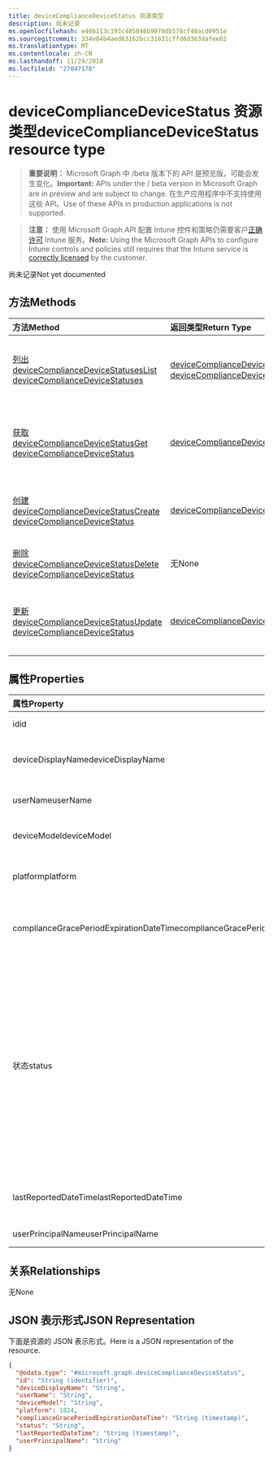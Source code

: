 ```yaml
---
title: deviceComplianceDeviceStatus 资源类型
description: 尚未记录
ms.openlocfilehash: e40b113c193c405846b9070db578cf48acd0951e
ms.sourcegitcommit: 334e84b4aed63162bcc31831cffd6d363dafee02
ms.translationtype: MT
ms.contentlocale: zh-CN
ms.lasthandoff: 11/29/2018
ms.locfileid: "27047170"
---
```

# <a name="devicecompliancedevicestatus-resource-type"></a><span data-ttu-id="00c12-103">deviceComplianceDeviceStatus 资源类型</span><span class="sxs-lookup"><span data-stu-id="00c12-103">deviceComplianceDeviceStatus resource type</span></span>

> <span data-ttu-id="00c12-104">**重要说明：** Microsoft Graph 中 /beta 版本下的 API 是预览版，可能会发生变化。</span><span class="sxs-lookup"><span data-stu-id="00c12-104">**Important:** APIs under the / beta version in Microsoft Graph are in preview and are subject to change.</span></span> <span data-ttu-id="00c12-105">在生产应用程序中不支持使用这些 API。</span><span class="sxs-lookup"><span data-stu-id="00c12-105">Use of these APIs in production applications is not supported.</span></span>

> <span data-ttu-id="00c12-106">**注意：** 使用 Microsoft Graph API 配置 Intune 控件和策略仍需要客户[正确许可](https://go.microsoft.com/fwlink/?linkid=839381) Intune 服务。</span><span class="sxs-lookup"><span data-stu-id="00c12-106">**Note:** Using the Microsoft Graph APIs to configure Intune controls and policies still requires that the Intune service is [correctly licensed](https://go.microsoft.com/fwlink/?linkid=839381) by the customer.</span></span>

<span data-ttu-id="00c12-107">尚未记录</span><span class="sxs-lookup"><span data-stu-id="00c12-107">Not yet documented</span></span>
## <a name="methods"></a><span data-ttu-id="00c12-108">方法</span><span class="sxs-lookup"><span data-stu-id="00c12-108">Methods</span></span>
|<span data-ttu-id="00c12-109">方法</span><span class="sxs-lookup"><span data-stu-id="00c12-109">Method</span></span>|<span data-ttu-id="00c12-110">返回类型</span><span class="sxs-lookup"><span data-stu-id="00c12-110">Return Type</span></span>|<span data-ttu-id="00c12-111">说明</span><span class="sxs-lookup"><span data-stu-id="00c12-111">Description</span></span>|
|:---|:---|:---|
|[<span data-ttu-id="00c12-112">列出 deviceComplianceDeviceStatuses</span><span class="sxs-lookup"><span data-stu-id="00c12-112">List deviceComplianceDeviceStatuses</span></span>](../api/intune-deviceconfig-devicecompliancedevicestatus-list.md)|<span data-ttu-id="00c12-113">[deviceComplianceDeviceStatus](../resources/intune-deviceconfig-devicecompliancedevicestatus.md) 集合</span><span class="sxs-lookup"><span data-stu-id="00c12-113">[deviceComplianceDeviceStatus](../resources/intune-deviceconfig-devicecompliancedevicestatus.md) collection</span></span>|<span data-ttu-id="00c12-114">列出 [deviceComplianceDeviceStatus](../resources/intune-deviceconfig-devicecompliancedevicestatus.md) 对象的属性和关系。</span><span class="sxs-lookup"><span data-stu-id="00c12-114">List properties and relationships of the [deviceComplianceDeviceStatus](../resources/intune-deviceconfig-devicecompliancedevicestatus.md) objects.</span></span>|
|[<span data-ttu-id="00c12-115">获取 deviceComplianceDeviceStatus</span><span class="sxs-lookup"><span data-stu-id="00c12-115">Get deviceComplianceDeviceStatus</span></span>](../api/intune-deviceconfig-devicecompliancedevicestatus-get.md)|[<span data-ttu-id="00c12-116">deviceComplianceDeviceStatus</span><span class="sxs-lookup"><span data-stu-id="00c12-116">deviceComplianceDeviceStatus</span></span>](../resources/intune-deviceconfig-devicecompliancedevicestatus.md)|<span data-ttu-id="00c12-117">读取 [deviceComplianceDeviceStatus](../resources/intune-deviceconfig-devicecompliancedevicestatus.md) 对象的属性和关系。</span><span class="sxs-lookup"><span data-stu-id="00c12-117">Read properties and relationships of the [deviceComplianceDeviceStatus](../resources/intune-deviceconfig-devicecompliancedevicestatus.md) object.</span></span>|
|[<span data-ttu-id="00c12-118">创建 deviceComplianceDeviceStatus</span><span class="sxs-lookup"><span data-stu-id="00c12-118">Create deviceComplianceDeviceStatus</span></span>](../api/intune-deviceconfig-devicecompliancedevicestatus-create.md)|[<span data-ttu-id="00c12-119">deviceComplianceDeviceStatus</span><span class="sxs-lookup"><span data-stu-id="00c12-119">deviceComplianceDeviceStatus</span></span>](../resources/intune-deviceconfig-devicecompliancedevicestatus.md)|<span data-ttu-id="00c12-120">创建新的 [deviceComplianceDeviceStatus](../resources/intune-deviceconfig-devicecompliancedevicestatus.md) 对象。</span><span class="sxs-lookup"><span data-stu-id="00c12-120">Create a new [deviceComplianceDeviceStatus](../resources/intune-deviceconfig-devicecompliancedevicestatus.md) object.</span></span>|
|[<span data-ttu-id="00c12-121">删除 deviceComplianceDeviceStatus</span><span class="sxs-lookup"><span data-stu-id="00c12-121">Delete deviceComplianceDeviceStatus</span></span>](../api/intune-deviceconfig-devicecompliancedevicestatus-delete.md)|<span data-ttu-id="00c12-122">无</span><span class="sxs-lookup"><span data-stu-id="00c12-122">None</span></span>|<span data-ttu-id="00c12-123">删除 [deviceComplianceDeviceStatus](../resources/intune-deviceconfig-devicecompliancedevicestatus.md)。</span><span class="sxs-lookup"><span data-stu-id="00c12-123">Deletes a [deviceComplianceDeviceStatus](../resources/intune-deviceconfig-devicecompliancedevicestatus.md).</span></span>|
|[<span data-ttu-id="00c12-124">更新 deviceComplianceDeviceStatus</span><span class="sxs-lookup"><span data-stu-id="00c12-124">Update deviceComplianceDeviceStatus</span></span>](../api/intune-deviceconfig-devicecompliancedevicestatus-update.md)|[<span data-ttu-id="00c12-125">deviceComplianceDeviceStatus</span><span class="sxs-lookup"><span data-stu-id="00c12-125">deviceComplianceDeviceStatus</span></span>](../resources/intune-deviceconfig-devicecompliancedevicestatus.md)|<span data-ttu-id="00c12-126">更新 [deviceComplianceDeviceStatus](../resources/intune-deviceconfig-devicecompliancedevicestatus.md) 对象的属性。</span><span class="sxs-lookup"><span data-stu-id="00c12-126">Update the properties of a [deviceComplianceDeviceStatus](../resources/intune-deviceconfig-devicecompliancedevicestatus.md) object.</span></span>|

## <a name="properties"></a><span data-ttu-id="00c12-127">属性</span><span class="sxs-lookup"><span data-stu-id="00c12-127">Properties</span></span>
|<span data-ttu-id="00c12-128">属性</span><span class="sxs-lookup"><span data-stu-id="00c12-128">Property</span></span>|<span data-ttu-id="00c12-129">类型</span><span class="sxs-lookup"><span data-stu-id="00c12-129">Type</span></span>|<span data-ttu-id="00c12-130">说明</span><span class="sxs-lookup"><span data-stu-id="00c12-130">Description</span></span>|
|:---|:---|:---|
|<span data-ttu-id="00c12-131">id</span><span class="sxs-lookup"><span data-stu-id="00c12-131">id</span></span>|<span data-ttu-id="00c12-132">String</span><span class="sxs-lookup"><span data-stu-id="00c12-132">String</span></span>|<span data-ttu-id="00c12-133">实体的键。</span><span class="sxs-lookup"><span data-stu-id="00c12-133">Key of the entity.</span></span>|
|<span data-ttu-id="00c12-134">deviceDisplayName</span><span class="sxs-lookup"><span data-stu-id="00c12-134">deviceDisplayName</span></span>|<span data-ttu-id="00c12-135">String</span><span class="sxs-lookup"><span data-stu-id="00c12-135">String</span></span>|<span data-ttu-id="00c12-136">DevicePolicyStatus 的设备名。</span><span class="sxs-lookup"><span data-stu-id="00c12-136">Device name of the DevicePolicyStatus.</span></span>|
|<span data-ttu-id="00c12-137">userName</span><span class="sxs-lookup"><span data-stu-id="00c12-137">userName</span></span>|<span data-ttu-id="00c12-138">String</span><span class="sxs-lookup"><span data-stu-id="00c12-138">String</span></span>|<span data-ttu-id="00c12-139">报告的用户名</span><span class="sxs-lookup"><span data-stu-id="00c12-139">The User Name that is being reported</span></span>|
|<span data-ttu-id="00c12-140">deviceModel</span><span class="sxs-lookup"><span data-stu-id="00c12-140">deviceModel</span></span>|<span data-ttu-id="00c12-141">String</span><span class="sxs-lookup"><span data-stu-id="00c12-141">String</span></span>|<span data-ttu-id="00c12-142">报告的设备模型</span><span class="sxs-lookup"><span data-stu-id="00c12-142">The device model that is being reported</span></span>|
|<span data-ttu-id="00c12-143">platform</span><span class="sxs-lookup"><span data-stu-id="00c12-143">platform</span></span>|<span data-ttu-id="00c12-144">Int32</span><span class="sxs-lookup"><span data-stu-id="00c12-144">Int32</span></span>|<span data-ttu-id="00c12-145">报告的设备的平台</span><span class="sxs-lookup"><span data-stu-id="00c12-145">Platform of the device that is being reported</span></span>|
|<span data-ttu-id="00c12-146">complianceGracePeriodExpirationDateTime</span><span class="sxs-lookup"><span data-stu-id="00c12-146">complianceGracePeriodExpirationDateTime</span></span>|<span data-ttu-id="00c12-147">DateTimeOffset</span><span class="sxs-lookup"><span data-stu-id="00c12-147">DateTimeOffset</span></span>|<span data-ttu-id="00c12-148">设备符合性宽限期的到期日期/时间</span><span class="sxs-lookup"><span data-stu-id="00c12-148">The DateTime when device compliance grace period expires</span></span>|
|<span data-ttu-id="00c12-149">状态</span><span class="sxs-lookup"><span data-stu-id="00c12-149">status</span></span>|[<span data-ttu-id="00c12-150">complianceStatus</span><span class="sxs-lookup"><span data-stu-id="00c12-150">complianceStatus</span></span>](../resources/intune-shared-compliancestatus.md)|<span data-ttu-id="00c12-151">策略报告的符合性状态。</span><span class="sxs-lookup"><span data-stu-id="00c12-151">Compliance status of the policy report.</span></span> <span data-ttu-id="00c12-152">可取值为：`unknown`、`notApplicable`、`compliant`、`remediated`、`nonCompliant`、`error`、`conflict`、`notAssigned`。</span><span class="sxs-lookup"><span data-stu-id="00c12-152">Possible values are: `unknown`, `notApplicable`, `compliant`, `remediated`, `nonCompliant`, `error`, `conflict`, `notAssigned`.</span></span>|
|<span data-ttu-id="00c12-153">lastReportedDateTime</span><span class="sxs-lookup"><span data-stu-id="00c12-153">lastReportedDateTime</span></span>|<span data-ttu-id="00c12-154">DateTimeOffset</span><span class="sxs-lookup"><span data-stu-id="00c12-154">DateTimeOffset</span></span>|<span data-ttu-id="00c12-155">策略报告的上次修改日期时间。</span><span class="sxs-lookup"><span data-stu-id="00c12-155">Last modified date time of the policy report.</span></span>|
|<span data-ttu-id="00c12-156">userPrincipalName</span><span class="sxs-lookup"><span data-stu-id="00c12-156">userPrincipalName</span></span>|<span data-ttu-id="00c12-157">String</span><span class="sxs-lookup"><span data-stu-id="00c12-157">String</span></span>|<span data-ttu-id="00c12-158">UserPrincipalName。</span><span class="sxs-lookup"><span data-stu-id="00c12-158">UserPrincipalName.</span></span>|

## <a name="relationships"></a><span data-ttu-id="00c12-159">关系</span><span class="sxs-lookup"><span data-stu-id="00c12-159">Relationships</span></span>
<span data-ttu-id="00c12-160">无</span><span class="sxs-lookup"><span data-stu-id="00c12-160">None</span></span>
## <a name="json-representation"></a><span data-ttu-id="00c12-161">JSON 表示形式</span><span class="sxs-lookup"><span data-stu-id="00c12-161">JSON Representation</span></span>
<span data-ttu-id="00c12-162">下面是资源的 JSON 表示形式。</span><span class="sxs-lookup"><span data-stu-id="00c12-162">Here is a JSON representation of the resource.</span></span>
<!-- {
  "blockType": "resource",
  "keyProperty": "id",
  "@odata.type": "microsoft.graph.deviceComplianceDeviceStatus"
}
-->
``` json
{
  "@odata.type": "#microsoft.graph.deviceComplianceDeviceStatus",
  "id": "String (identifier)",
  "deviceDisplayName": "String",
  "userName": "String",
  "deviceModel": "String",
  "platform": 1024,
  "complianceGracePeriodExpirationDateTime": "String (timestamp)",
  "status": "String",
  "lastReportedDateTime": "String (timestamp)",
  "userPrincipalName": "String"
}
```





